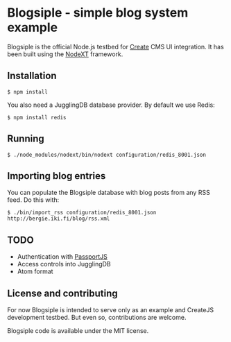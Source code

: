 Blogsiple - simple blog system example
==========================

Blogsiple is the official Node.js testbed for [Create](http://createjs.org/) CMS UI integration. It has been built using the [NodeXT](https://github.com/bergie/nodext) framework.

## Installation

    $ npm install

You also need a JugglingDB database provider. By default we use Redis:

    $ npm install redis

## Running

    $ ./node_modules/nodext/bin/nodext configuration/redis_8001.json

## Importing blog entries

You can populate the Blogsiple database with blog posts from any RSS feed. Do this with:

    $ ./bin/import_rss configuration/redis_8001.json http://bergie.iki.fi/blog/rss.xml

## TODO

* Authentication with [PassportJS](http://passportjs.org/)
* Access controls into JugglingDB
* Atom format

## License and contributing

For now Blogsiple is intended to serve only as an example and CreateJS development testbed. But even so, contributions are welcome.

Blogsiple code is available under the MIT license.
